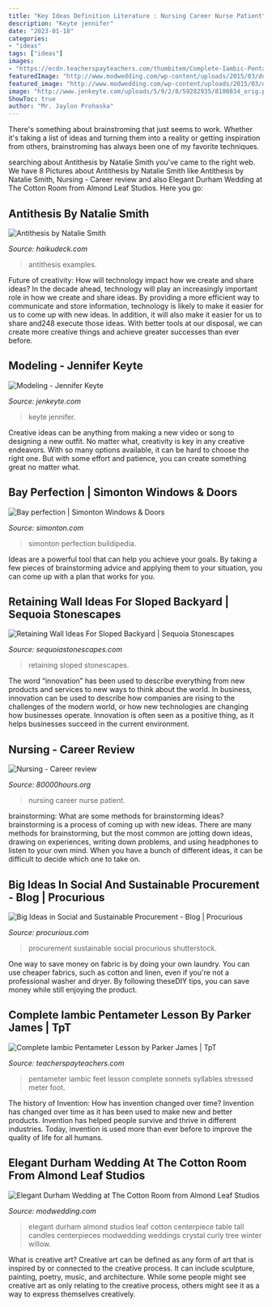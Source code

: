 ```yaml
---
title: "Key Ideas Definition Literature : Nursing Career Nurse Patient"
description: "Keyte jennifer"
date: "2023-01-18"
categories:
- "ideas"
tags: ["ideas"]
images:
- "https://ecdn.teacherspayteachers.com/thumbitem/Complete-Iambic-Pentameter-Lesson-1534511036/original-267697-1.jpg"
featuredImage: "http://www.modwedding.com/wp-content/uploads/2015/03/durham-wedding-4-03222015-ky.jpg"
featured_image: "http://www.modwedding.com/wp-content/uploads/2015/03/durham-wedding-4-03222015-ky.jpg"
image: "http://www.jenkeyte.com/uploads/5/9/2/8/59282935/8100834_orig.png"
ShowToc: true
author: "Mr. Jaylon Prohaska"
---
```



There's something about brainstroming that just seems to work. Whether it's taking a list of ideas and turning them into a reality or getting inspiration from others, brainstroming has always been one of my favorite techniques.

	

		
searching about Antithesis by Natalie Smith you've came to the right web. We have 8 Pictures about Antithesis by Natalie Smith like Antithesis by Natalie Smith, Nursing - Career review and also Elegant Durham Wedding at The Cotton Room from Almond Leaf Studios. Here you go:
		
    
## Antithesis By Natalie Smith

<img loading=lazy src="https://img.haikudeck.com/mg/EB363AAB-F3DC-4CAC-9301-4224C04A068B.jpg" onerror="this.onerror=null;this.src='https://tse1.mm.bing.net/th?id=OIP.AjWtgiWfJKmliznt8YLONwHaFj&amp;pid=15.1';" alt="Antithesis by Natalie Smith">

_Source: haikudeck.com_

>antithesis examples. 

	

Future of creativity: How will technology impact how we create and share ideas?
In the decade ahead, technology will play an increasingly important role in how we create and share ideas. By providing a more efficient way to communicate and store information, technology is likely to make it easier for us to come up with new ideas. In addition, it will also make it easier for us to share and248
execute those ideas. With better tools at our disposal, we can create more creative things and achieve greater successes than ever before.

    
## Modeling - Jennifer Keyte

<img loading=lazy src="http://www.jenkeyte.com/uploads/5/9/2/8/59282935/8100834_orig.png" onerror="this.onerror=null;this.src='https://tse2.mm.bing.net/th?id=OIP.em-d7y6-PM2WSrzY0gv0wwAAAA&amp;pid=15.1';" alt="Modeling - Jennifer Keyte">

_Source: jenkeyte.com_

>keyte jennifer. 

	

Creative ideas can be anything from making a new video or song to designing a new outfit. No matter what, creativity is key in any creative endeavors. With so many options available, it can be hard to choose the right one. But with some effort and patience, you can create something great no matter what.

    
## Bay Perfection | Simonton Windows &amp; Doors

<img loading=lazy src="https://www.simonton.com/wp-content/uploads/2015/08/Simonton-5500-Bay-Window-Dining-Room.jpg" onerror="this.onerror=null;this.src='https://tse3.mm.bing.net/th?id=OIP.z0JkNNuCSQVk7Alu7u-CegHaJ3&amp;pid=15.1';" alt="Bay perfection | Simonton Windows &amp; Doors">

_Source: simonton.com_

>simonton perfection buildipedia. 

	

Ideas are a powerful tool that can help you achieve your goals. By taking a few pieces of brainstorming advice and applying them to your situation, you can come up with a plan that works for you.

    
## Retaining Wall Ideas For Sloped Backyard | Sequoia Stonescapes

<img loading=lazy src="https://sequoiastonescapes.com/wp-content/uploads/sequoia-stonescapes-retaining-walls-0007-1024x576.jpg" onerror="this.onerror=null;this.src='https://tse3.mm.bing.net/th?id=OIP.Dfs8TWncMF6RU9sOdryxHgHaEK&amp;pid=15.1';" alt="Retaining Wall Ideas For Sloped Backyard | Sequoia Stonescapes">

_Source: sequoiastonescapes.com_

>retaining sloped stonescapes. 

	

The word “innovation” has been used to describe everything from new products and services to new ways to think about the world. In business, innovation can be used to describe how companies are rising to the challenges of the modern world, or how new technologies are changing how businesses operate. Innovation is often seen as a positive thing, as it helps businesses succeed in the current environment.

    
## Nursing - Career Review

<img loading=lazy src="https://cdn.80000hours.org/wp-content/uploads/2016/02/Nurse-with-patient-1-1024x683.jpg" onerror="this.onerror=null;this.src='https://tse3.mm.bing.net/th?id=OIP.JJlmlqyPloq__8xkrsLW1gHaE8&amp;pid=15.1';" alt="Nursing - Career review">

_Source: 80000hours.org_

>nursing career nurse patient. 

	

brainstorming: What are some methods for brainstorming ideas?
brainstorming is a process of coming up with new ideas. There are many methods for brainstorming, but the most common are jotting down ideas, drawing on experiences, writing down problems, and using headphones to listen to your own mind. When you have a bunch of different ideas, it can be difficult to decide which one to take on.

    
## Big Ideas In Social And Sustainable Procurement - Blog | Procurious

<img loading=lazy src="https://procurious.com/blog-content/2016/04/Sustainable-Procurement.jpg" onerror="this.onerror=null;this.src='https://tse3.mm.bing.net/th?id=OIP.29ohbmcwXChCqtWQnarbfgHaFE&amp;pid=15.1';" alt="Big Ideas in Social and Sustainable Procurement - Blog | Procurious">

_Source: procurious.com_

>procurement sustainable social procurious shutterstock. 

	

One way to save money on fabric is by doing your own laundry. You can use cheaper fabrics, such as cotton and linen, even if you're not a professional washer and dryer. By following theseDIY tips, you can save money while still enjoying the product.

    
## Complete Iambic Pentameter Lesson By Parker James | TpT

<img loading=lazy src="https://ecdn.teacherspayteachers.com/thumbitem/Complete-Iambic-Pentameter-Lesson-1534511036/original-267697-1.jpg" onerror="this.onerror=null;this.src='https://tse1.mm.bing.net/th?id=OIP.uLSboMJ-xoPsrDlEXb7uDAAAAA&amp;pid=15.1';" alt="Complete Iambic Pentameter Lesson by Parker James | TpT">

_Source: teacherspayteachers.com_

>pentameter iambic feet lesson complete sonnets syllables stressed meter foot. 

	

The history of Invention: How has invention changed over time?
Invention has changed over time as it has been used to make new and better products. Invention has helped people survive and thrive in different industries. Today, invention is used more than ever before to improve the quality of life for all humans.

    
## Elegant Durham Wedding At The Cotton Room From Almond Leaf Studios

<img loading=lazy src="http://www.modwedding.com/wp-content/uploads/2015/03/durham-wedding-4-03222015-ky.jpg" onerror="this.onerror=null;this.src='https://tse3.mm.bing.net/th?id=OIP.4CPSLNez4XHBDiw8K5QaLgHaLH&amp;pid=15.1';" alt="Elegant Durham Wedding at The Cotton Room from Almond Leaf Studios">

_Source: modwedding.com_

>elegant durham almond studios leaf cotton centerpiece table tall candles centerpieces modwedding weddings crystal curly tree winter willow. 

	

What is creative art?
Creative art can be defined as any form of art that is inspired by or connected to the creative process. It can include sculpture, painting, poetry, music, and architecture. While some people might see creative art as only relating to the creative process, others might see it as a way to express themselves creatively.

